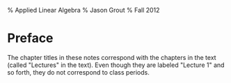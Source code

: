 % Applied Linear Algebra
% Jason Grout
% Fall 2012


# Preface

The chapter titles in these notes correspond with the chapters in the text
(called "Lectures" in the text).  Even though they are labeled "Lecture 1"
and so forth, they do not correspond to class periods.
